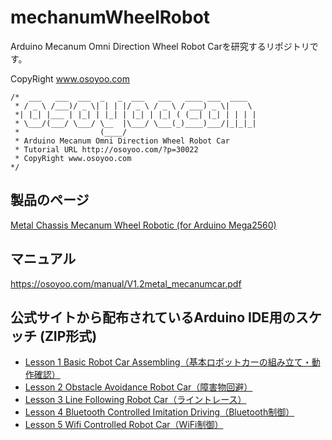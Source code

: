 # mechanumWheelRobot

Arduino Mecanum Omni Direction Wheel Robot Carを研究するリポジトリです。

CopyRight www.osoyoo.com

```
/*  ___   ___  ___  _   _  ___   ___   ____ ___  ____  
 * / _ \ /___)/ _ \| | | |/ _ \ / _ \ / ___) _ \|    \ 
 *| |_| |___ | |_| | |_| | |_| | |_| ( (__| |_| | | | |
 * \___/(___/ \___/ \__  |\___/ \___(_)____)___/|_|_|_|
 *                  (____/ 
 * Arduino Mecanum Omni Direction Wheel Robot Car
 * Tutorial URL http://osoyoo.com/?p=30022
 * CopyRight www.osoyoo.com
*/
```

## 製品のページ

[Metal Chassis Mecanum Wheel Robotic (for Arduino Mega2560)](https://osoyoo.com/2019/11/08/omni-direction-mecanum-wheel-robotic-kit-v1/)

## マニュアル

https://osoyoo.com/manual/V1.2metal_mecanumcar.pdf

## 公式サイトから配布されているArduino IDE用のスケッチ (ZIP形式)

* [Lesson 1 Basic Robot Car Assembling（基本ロボットカーの組み立て・動作確認）](http://osoyoo.com/driver/mecanum_metal_chassis/for_mega2560/metal-2560-lesson1.zip)
* [Lesson 2 Obstacle Avoidance Robot Car（障害物回避）](http://osoyoo.com/driver/mecanum_metal_chassis/for_mega2560/metal-2560-lesson2.zip)
* [Lesson 3 Line Following Robot Car（ライントレース）](http://osoyoo.com/driver/mecanum_metal_chassis/for_mega2560/metal-2560-lesson3.zip)
* [Lesson 4 Bluetooth Controlled Imitation Driving（Bluetooth制御）](http://osoyoo.com/driver/mecanum_metal_chassis/for_mega2560/metal-2560-lesson4.zip)
* [Lesson 5 Wifi Controlled Robot Car（WiFi制御）](http://osoyoo.com/driver/mecanum_metal_chassis/for_mega2560/metal-2560-lesson5.zip)
